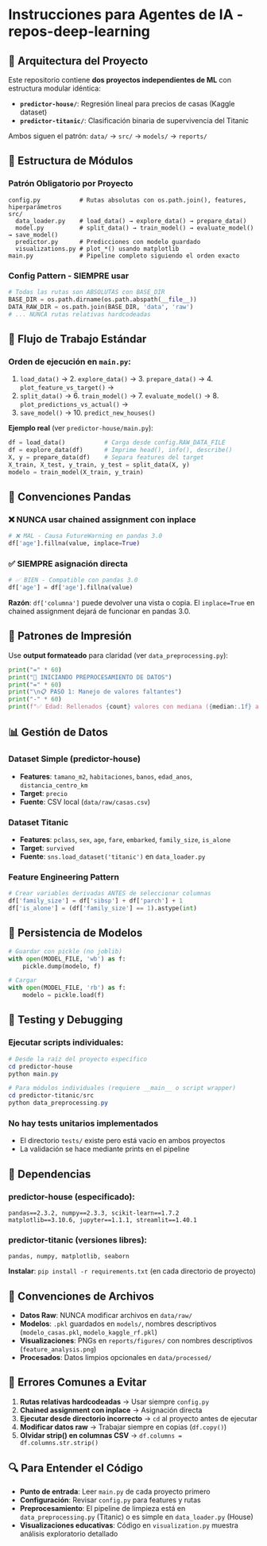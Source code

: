 # Instrucciones para Agentes de IA - repos-deep-learning

## 🎯 Arquitectura del Proyecto

Este repositorio contiene **dos proyectos independientes de ML** con estructura modular idéntica:

- **`predictor-house/`**: Regresión lineal para precios de casas (Kaggle dataset)
- **`predictor-titanic/`**: Clasificación binaria de supervivencia del Titanic

Ambos siguen el patrón: `data/` → `src/` → `models/` → `reports/`

## 📐 Estructura de Módulos

### Patrón Obligatorio por Proyecto

```
config.py           # Rutas absolutas con os.path.join(), features, hiperparámetros
src/
  data_loader.py    # load_data() → explore_data() → prepare_data()
  model.py          # split_data() → train_model() → evaluate_model() → save_model()
  predictor.py      # Predicciones con modelo guardado
  visualizations.py # plot_*() usando matplotlib
main.py             # Pipeline completo siguiendo el orden exacto
```

### Config Pattern - SIEMPRE usar

```python
# Todas las rutas son ABSOLUTAS con BASE_DIR
BASE_DIR = os.path.dirname(os.path.abspath(__file__))
DATA_RAW_DIR = os.path.join(BASE_DIR, 'data', 'raw')
# ... NUNCA rutas relativas hardcodeadas
```

## 🔄 Flujo de Trabajo Estándar

### Orden de ejecución en `main.py`:

1. `load_data()` → 2. `explore_data()` → 3. `prepare_data()` → 4. `plot_feature_vs_target()` →
2. `split_data()` → 6. `train_model()` → 7. `evaluate_model()` → 8. `plot_predictions_vs_actual()` →
3. `save_model()` → 10. `predict_new_houses()`

**Ejemplo real** (ver `predictor-house/main.py`):

```python
df = load_data()           # Carga desde config.RAW_DATA_FILE
df = explore_data(df)      # Imprime head(), info(), describe()
X, y = prepare_data(df)    # Separa features del target
X_train, X_test, y_train, y_test = split_data(X, y)
modelo = train_model(X_train, y_train)
```

## 🐼 Convenciones Pandas

### ❌ NUNCA usar chained assignment con inplace

```python
# ❌ MAL - Causa FutureWarning en pandas 3.0
df['age'].fillna(value, inplace=True)
```

### ✅ SIEMPRE asignación directa

```python
# ✅ BIEN - Compatible con pandas 3.0
df['age'] = df['age'].fillna(value)
```

**Razón**: `df['columna']` puede devolver una vista o copia. El `inplace=True` en chained assignment dejará de funcionar en pandas 3.0.

## 🎨 Patrones de Impresión

Use **output formateado** para claridad (ver `data_preprocessing.py`):

```python
print("=" * 60)
print("🧹 INICIANDO PREPROCESAMIENTO DE DATOS")
print("=" * 60)
print("\n📋 PASO 1: Manejo de valores faltantes")
print("-" * 60)
print(f"✅ Edad: Rellenados {count} valores con mediana ({median:.1f} años)")
```

## 📊 Gestión de Datos

### Dataset Simple (predictor-house)

- **Features**: `tamano_m2`, `habitaciones`, `banos`, `edad_anos`, `distancia_centro_km`
- **Target**: `precio`
- **Fuente**: CSV local (`data/raw/casas.csv`)

### Dataset Titanic

- **Features**: `pclass`, `sex`, `age`, `fare`, `embarked`, `family_size`, `is_alone`
- **Target**: `survived`
- **Fuente**: `sns.load_dataset('titanic')` en `data_loader.py`

### Feature Engineering Pattern

```python
# Crear variables derivadas ANTES de seleccionar columnas
df['family_size'] = df['sibsp'] + df['parch'] + 1
df['is_alone'] = (df['family_size'] == 1).astype(int)
```

## 💾 Persistencia de Modelos

```python
# Guardar con pickle (no joblib)
with open(MODEL_FILE, 'wb') as f:
    pickle.dump(modelo, f)

# Cargar
with open(MODEL_FILE, 'rb') as f:
    modelo = pickle.load(f)
```

## 🧪 Testing y Debugging

### Ejecutar scripts individuales:

```powershell
# Desde la raíz del proyecto específico
cd predictor-house
python main.py

# Para módulos individuales (requiere __main__ o script wrapper)
cd predictor-titanic/src
python data_preprocessing.py
```

### No hay tests unitarios implementados

- El directorio `tests/` existe pero está vacío en ambos proyectos
- La validación se hace mediante prints en el pipeline

## 🔧 Dependencias

### predictor-house (especificado):

```
pandas==2.3.2, numpy==2.3.3, scikit-learn==1.7.2
matplotlib==3.10.6, jupyter==1.1.1, streamlit==1.40.1
```

### predictor-titanic (versiones libres):

```
pandas, numpy, matplotlib, seaborn
```

**Instalar**: `pip install -r requirements.txt` (en cada directorio de proyecto)

## 📁 Convenciones de Archivos

- **Datos Raw**: NUNCA modificar archivos en `data/raw/`
- **Modelos**: `.pkl` guardados en `models/`, nombres descriptivos (`modelo_casas.pkl`, `modelo_kaggle_rf.pkl`)
- **Visualizaciones**: PNGs en `reports/figures/` con nombres descriptivos (`feature_analysis.png`)
- **Procesados**: Datos limpios opcionales en `data/processed/`

## 🚨 Errores Comunes a Evitar

1. **Rutas relativas hardcodeadas** → Usar siempre `config.py`
2. **Chained assignment con inplace** → Asignación directa
3. **Ejecutar desde directorio incorrecto** → `cd` al proyecto antes de ejecutar
4. **Modificar datos raw** → Trabajar siempre en copias (`df.copy()`)
5. **Olvidar strip() en columnas CSV** → `df.columns = df.columns.str.strip()`

## 🔍 Para Entender el Código

- **Punto de entrada**: Leer `main.py` de cada proyecto primero
- **Configuración**: Revisar `config.py` para features y rutas
- **Preprocesamiento**: El pipeline de limpieza está en `data_preprocessing.py` (Titanic) o es simple en `data_loader.py` (House)
- **Visualizaciones educativas**: Código en `visualization.py` muestra análisis exploratorio detallado

